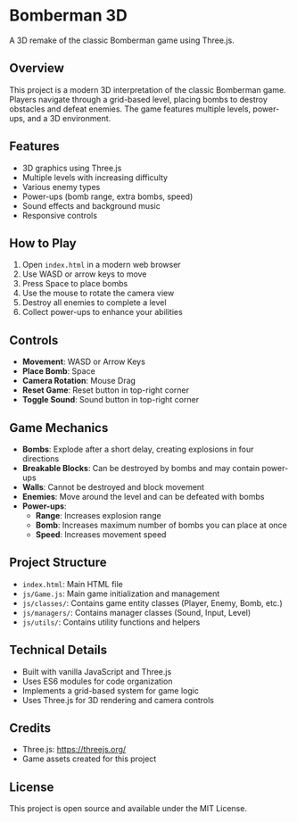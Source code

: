 # Bomberman 3D

A 3D remake of the classic Bomberman game using Three.js.

## Overview

This project is a modern 3D interpretation of the classic Bomberman game. Players navigate through a grid-based level, placing bombs to destroy obstacles and defeat enemies. The game features multiple levels, power-ups, and a 3D environment.

## Features

- 3D graphics using Three.js
- Multiple levels with increasing difficulty
- Various enemy types
- Power-ups (bomb range, extra bombs, speed)
- Sound effects and background music
- Responsive controls

## How to Play

1. Open `index.html` in a modern web browser
2. Use WASD or arrow keys to move
3. Press Space to place bombs
4. Use the mouse to rotate the camera view
5. Destroy all enemies to complete a level
6. Collect power-ups to enhance your abilities

## Controls

- **Movement**: WASD or Arrow Keys
- **Place Bomb**: Space
- **Camera Rotation**: Mouse Drag
- **Reset Game**: Reset button in top-right corner
- **Toggle Sound**: Sound button in top-right corner

## Game Mechanics

- **Bombs**: Explode after a short delay, creating explosions in four directions
- **Breakable Blocks**: Can be destroyed by bombs and may contain power-ups
- **Walls**: Cannot be destroyed and block movement
- **Enemies**: Move around the level and can be defeated with bombs
- **Power-ups**:
  - **Range**: Increases explosion range
  - **Bomb**: Increases maximum number of bombs you can place at once
  - **Speed**: Increases movement speed

## Project Structure

- `index.html`: Main HTML file
- `js/Game.js`: Main game initialization and management
- `js/classes/`: Contains game entity classes (Player, Enemy, Bomb, etc.)
- `js/managers/`: Contains manager classes (Sound, Input, Level)
- `js/utils/`: Contains utility functions and helpers

## Technical Details

- Built with vanilla JavaScript and Three.js
- Uses ES6 modules for code organization
- Implements a grid-based system for game logic
- Uses Three.js for 3D rendering and camera controls

## Credits

- Three.js: https://threejs.org/
- Game assets created for this project

## License

This project is open source and available under the MIT License. 